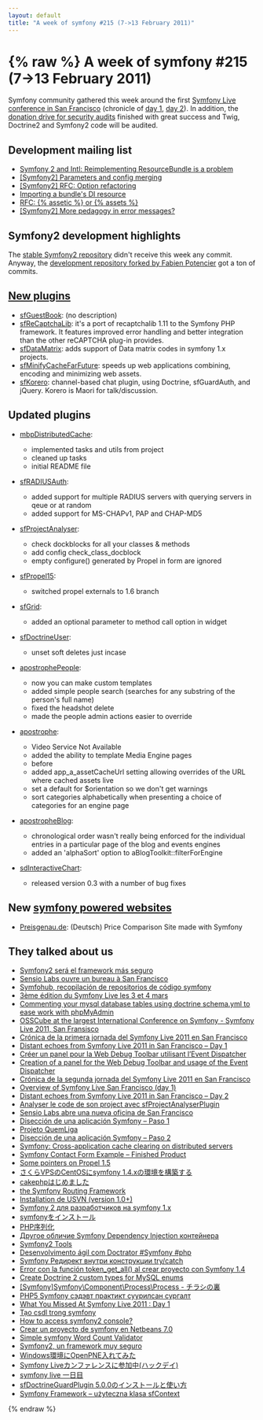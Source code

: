 ```yaml
---
layout: default
title: "A week of symfony #215 (7->13 February 2011)"
---
```


{% raw %}
A week of symfony #215 (7->13 February 2011)
============================================

Symfony community gathered this week around the first [Symfony Live conference in San Francisco](http://www.symfony-live.com/san-francisco) (chronicle of [day 1](http://www.symfony-project.org/blog/2011/02/09/symfony-live-san-francisco-day-1), [day 2](http://www.symfony-project.org/blog/2011/02/10/symfony-live-san-francisco-day-2)). In addition, the [donation drive for security audits](http://www.symfony-project.org/blog/2011/02/07/we-re-secure-or-getting-there) finished with great success and Twig, Doctrine2 and Symfony2 code will be audited.

Development mailing list
------------------------

  * [Symfony 2 and Intl: Reimplementing ResourceBundle is a problem](https://groups.google.com/forum/#!topic/symfony-devs/MMUpxFBrZjc)
  * [\[Symfony2\] Parameters and config merging](https://groups.google.com/forum/#!topic/symfony-devs/7_hE8T-M1J4)
  * [\[Symfony2\] RFC: Option refactoring](https://groups.google.com/forum/#!topic/symfony-devs/py91_CEpXic)
  * [Importing a bundle's DI resource](https://groups.google.com/forum/#!topic/symfony-devs/_EOC8VF_PGY)
  * [RFC: \{% assetic %\} or \{% assets %\}](https://groups.google.com/forum/#!topic/symfony-devs/w8-V367qN0k)
  * [\[Symfony2\] More pedagogy in error messages?](https://groups.google.com/forum/#!topic/symfony-devs/-AReqzp4DiU)

Symfony2 development highlights
-------------------------------

The [stable Symfony2 repository](https://github.com/symfony/symfony) didn't receive this week any commit. Anyway, the [development repository forked by Fabien Potencier](https://github.com/fabpot/symfony/) got a ton of commits.

[New plugins](http://www.symfony-project.org/plugins/newest/)
-----------

  * [sfGuestBook](http://www.symfony-project.org/plugins/sfGuestBookPlugin): (no description)
  * [sfReCaptchaLib](http://www.symfony-project.org/plugins/sfReCaptchaLibPlugin): it's a port of recaptchalib 1.11 to the Symfony PHP framework. It features improved error handling and better integration than the other reCAPTCHA plug-in provides.
  * [sfDataMatrix](http://www.symfony-project.org/plugins/sfDataMatrixPlugin): adds support of Data matrix codes in symfony 1.x projects.
  * [sfMinifyCacheFarFuture](http://www.symfony-project.org/plugins/sfMinifyCacheFarFuturePlugin): speeds up web applications combining, encoding and minimizing web assets.
  * [sfKorero](http://www.symfony-project.org/plugins/sfKoreroPlugin): channel-based chat plugin, using Doctrine, sfGuardAuth, and jQuery. Korero is Maori for talk/discussion.

Updated plugins
---------------

  * [mbpDistributedCache](http://www.symfony-project.org/plugins/mbpDistributedCachePlugin):
    * implemented tasks and utils from project
    * cleaned up tasks
    * initial README file

  * [sfRADIUSAuth](http://www.symfony-project.org/plugins/sfRADIUSAuthPlugin):
    * added support for multiple RADIUS servers with querying servers in qeue or at random
    * added support for MS-CHAPv1, PAP and CHAP-MD5

  * [sfProjectAnalyser](http://www.symfony-project.org/plugins/sfProjectAnalyserPlugin):
    * check dockblocks for all your classes &amp; methods
    * add config check_class_docblock
    * empty configure() generated by Propel in form are ignored

  * [sfPropel15](http://www.symfony-project.org/plugins/sfPropel15Plugin):
    * switched propel externals to 1.6 branch

  * [sfGrid](http://www.symfony-project.org/plugins/sfGridPlugin):
    * added an optional parameter to method call option in widget

  * [sfDoctrineUser](http://www.symfony-project.org/plugins/sfDoctrineUserPlugin):
    * unset soft deletes just incase

  * [apostrophePeople](http://www.symfony-project.org/plugins/apostrophePeoplePlugin):
    * now you can make custom templates
    * added simple people search (searches for any substring of the person's full name)
    * fixed the headshot delete
    * made the people admin actions easier to override

  * [apostrophe](http://www.symfony-project.org/plugins/apostrophePlugin):
    * Video Service Not Available
    * added the ability to template Media Engine pages
    * before
    * added app_a_assetCacheUrl setting allowing overrides of the URL where cached assets live
    * set a default for $orientation so we don't get warnings
    * sort categories alphabetically when presenting a choice of categories for an engine page

  * [apostropheBlog](http://www.symfony-project.org/plugins/apostropheBlogPlugin):
    * chronological order wasn't really being enforced for the individual entries in a particular page of the blog and events engines
    * added an 'alphaSort' option to aBlogToolkit::filterForEngine

  * [sdInteractiveChart](http://www.symfony-project.org/plugins/sdInteractiveChartPlugin):
    * released version 0.3 with a number of bug fixes


New [symfony powered websites](http://trac.symfony-project.org/wiki/ApplicationsDevelopedWithSymfony)
----------------------------

  * [Preisgenau.de](http://www.preisgenau.de/): \(Deutsch\) Price Comparison Site made with Symfony


They talked about us
--------------------

  * [Symfony2 será el framework más seguro](http://www.symfony.es/2011/02/07/symfony2-sera-el-framework-mas-seguro/)
  * [Sensio Labs ouvre un bureau à San Francisco](http://www.progilibre.com/Sensio-Labs-ouvre-un-bureau-a-San-Francisco_a1270.html)
  * [Symfohub, recopilación de repositorios de código symfony](http://www.issux.com/2011/02/07/symfohub-recopilacion-de-repositorios-de-codigo-symfony/)
  * [3ème édition du Symfony Live les 3 et 4 mars](http://www.toolinux.com/3eme-edition-du-Symfony-Live-les-3)
  * [Commenting your mysql database tables using doctrine schema.yml to ease work with phpMyAdmin](http://test.ical.ly/2011/02/08/commenting-your-mysql-database-tables-using-doctrine-schema-yml-to-ease-work-with-phpmyadmin/)
  * [OSSCube at the largest International Conference on Symfony - Symfony Live 2011, San Fransisco](http://www.prlog.org/11282573-osscube-at-the-largest-international-conference-on-symfony-symfony-live-2011-san-fransisco.html)
  * [Crónica de la primera jornada del Symfony Live 2011 en San Francisco](http://www.symfony.es/2011/02/08/cronica-de-la-primera-jornada-del-symfony-live-2011-en-san-francisco/)
  * [Distant echoes from Symfony Live 2011 in San Francisco – Day 1](http://test.ical.ly/2011/02/09/distant-echoes-from-symfony-live-2011-in-san-francisco-day-1/)
  * [Créer un panel pour la Web Debug Toolbar utilisant l’Event Dispatcher](http://www.symfonic.fr/2011/02/web-debug-toolbar-event-dispatcher/)
  * [Creation of a panel for the Web Debug Toolbar and usage of the Event Dispatcher](http://www.symfonic.fr/en/2011/02/creation-of-a-panel-for-the-web-debug-toolbar-and-usage-of-the-event-dispatcher/)
  * [Crónica de la segunda jornada del Symfony Live 2011 en San Francisco](http://www.symfony.es/2011/02/09/cronica-de-la-segunda-jornada-del-symfony-live-2011-en-san-francisco/)
  * [Overview of Symfony Live San Francisco (day 1)](http://www.symfonylab.com/overview-of-symfony-live-san-francisco-day-1/)
  * [Distant echoes from Symfony Live 2011 in San Francisco – Day 2](http://test.ical.ly/2011/02/10/distant-echoes-from-symfony-live-2011-in-san-francisco-day-2/)
  * [Analyser le code de son project avec sfProjectAnalyserPlugin](http://www.lafermeduweb.net/billet/analyser-le-code-de-son-projet-avec-sfprojectanalyserplugin-1037.html)
  * [Sensio Labs abre una nueva oficina de San Francisco](http://www.symfony.es/2011/02/10/sensio-labs-abre-una-nueva-oficina-de-san-francisco/)
  * [Disección de una aplicación Symfony – Paso 1](http://wilman.wordpress.com/2011/02/10/diseccion-de-una-aplicacion-symfony/)
  * [Projeto QuemLiga](http://www.symfonybr.com/2011/02/11/projeto-quemliga/)
  * [Disección de una aplicación Symfony – Paso 2](http://wilman.wordpress.com/2011/02/11/diseccion-de-una-aplicacion-symfony-paso-2/)
  * [Symfony: Cross-application cache clearing on distributed servers](http://burgiblog.com/2011/02/12/symfony-cross-application-cache-clearing-on-distributed-servers/)
  * [Symfony Contact Form Example – Finished Product](http://www.learnwebdev.com/?p=615)
  * [Some pointers on Propel 1.5](http://blog.jondh.me.uk/2011/02/some-pointers-on-propel-1-5/)
  * [さくらVPSのCentOSにsymfony 1.4.xの環境を構築する](http://b.l0g.jp/dev/symfony14onsakuravps/)
  * [cakephpはじめました](http://cia67820.blogspot.com/2011/02/cakephp.html)
  * [the Symfony Routing Framework](http://www.erman.me/?p=247)
  * [Installation de USVN (version 1.0+)](http://blog.loicg.net/how-to/installation-usvn-version-1/)
  * [Symfony 2 для разработчиков на symfony 1.x](http://dbykadorov.livejournal.com/94377.html)
  * [symfonyをインストール](http://shzk69.blog84.fc2.com/blog-entry-17.html)
  * [PHP序列化](堆栈跟踪和异常)
  * [Другое обличие Symfony Dependency Injection контейнера](http://cyberville-project.ru/2011/02/symfony-dependency-injection.html)
  * [Symfony2 Tools](http://scopenote.blogspot.com/2011/02/symfony2-tools.html)
  * [Desenvolvimento ágil com Doctrator #Symfony #php](http://gpupo.com/desenvolvimento-agil-com-doctrator-symfony-ph)
  * [Symfony Редирект внутри конструкции try/catch](http://of.com.ua/symfony/symfony-redirect-inside-try-catch/)
  * [Error con la función token_get_all() al crear proyecto con Symfony 1.4](http://jonsegador.com/2011/02/error-con-la-funcion-token_get_all-al-crear-proyecto-con-symfony-1-4/)
  * [Create Doctrine 2 custom types for MySQL enums](http://phphints.wordpress.com/2011/02/09/doctrine-2-custom-types-for-mysql-enums/)
  * [[Symfony]Symfony\Component\Process\Process - チラシの裏](http://d.hatena.ne.jp/perezvon/20110209/1297269217)
  * [PHP5 Symfony сэдэвт практикт суурилсан сургалт](http://www.kt.mn/nuur/kt-undsen-bulanguud/medee/2947-php5-symfony-sedevt-praktikt-suurilsan-surgalt.html)
  * [What You Missed At Symfony Live 2011 : Day 1](http://superprofundo.com/2011/02/09/what-you-missed-at-symfony-live-2011-day-1/)
  * [Tạo csdl trong symfony](http://chaudanghuy.blogspot.com/2011/02/tao-csdl-trong-symfony.html)
  * [How to access symfony2 console?](http://www.decentmind.com/2011/02/how-to-access-symfony2-console/)
  * [Crear un proyecto de symfony en Netbeans 7.0](http://www.agusticosta.es/tutoriales/crear-un-proyecto-de-symfony-en-netbeans-7-0.html)
  * [Simple symfony Word Count Validator](http://www.dobervich.com/2011/02/08/simple-symfony-word-count-validator/)
  * [Symfony2, un framework muy seguro](http://blog.solucionex.com/symfony/symfony2-un-framework-muy-seguro)
  * [Windows環境にOpenPNE入れてみた](http://12net.jp/blog/b20110208_01.html)
  * [Symfony Liveカンファレンスに参加中(ハックデイ)](http://blog.candycane.jp/archives/536)
  * [symfony live 一日目 ](http://d.hatena.ne.jp/cocoiti/20110207)
  * [sfDoctrineGuardPlugin 5.0.0のインストールと使い方](http://stack3.net/blogdev/p/447)
  * [Symfony Framework – użyteczna klasa sfContext](http://creativecoder.pl/2011/02/symfony-framework-uzyteczna-klasa-sfcontext/)

{% endraw %}  

